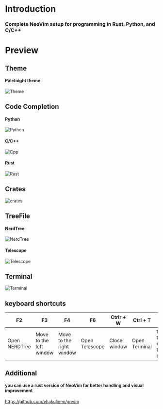 # Introduction
### Complete NeoVim setup for programming in Rust, Python, and C/C++

# Preview
## Theme
#### Paletnight theme

![Theme](https://user-images.githubusercontent.com/59105868/132420119-bab0618c-dbe6-4ef2-b75e-7ba4ffeef6b1.png)

## Code Completion
#### Python

![Python](https://user-images.githubusercontent.com/59105868/132420555-d1663ad1-607e-43d6-b989-7abf1b878ef7.png)

#### C/C++

![Cpp](https://user-images.githubusercontent.com/59105868/132420595-ecfab4b6-765c-46d8-ab75-48de97a6154d.png)

#### Rust

![Rust](https://user-images.githubusercontent.com/59105868/132420715-a8f938c0-cd3d-46ad-9c66-9c5a6360a331.png)

## Crates

![crates](https://user-images.githubusercontent.com/59105868/132420771-f1be7c60-9019-43ae-99ef-18c46e239b33.png)

## TreeFile

#### NerdTree

![NerdTree](https://user-images.githubusercontent.com/59105868/132420936-407d70ac-0c39-4fde-a433-534baa2748d2.png)

#### Telescope

![Telescope](https://user-images.githubusercontent.com/59105868/132420948-999d925a-31fd-42e0-aa15-3d84d1a9002a.png)

## Terminal

![Terminal](https://user-images.githubusercontent.com/59105868/132428373-8b5e2b98-8fd9-42f6-bafb-1f93e7bb53f9.png)

## keyboard shortcuts

| F2| F3| F4| F6| Ctrlr + W | Ctrl + T | Tab |
| ----- | ---- | ---- | ---- | ---- | ---- | ---- |
| Open NERDTree | Move to the left window | Move to the right window | Open Telescope | Close window | Open Terminal | to change the element in the code completion |

## Additional

#### you can use a rust version of NeoVim for better handling and visual improvement
https://github.com/vhakulinen/gnvim
